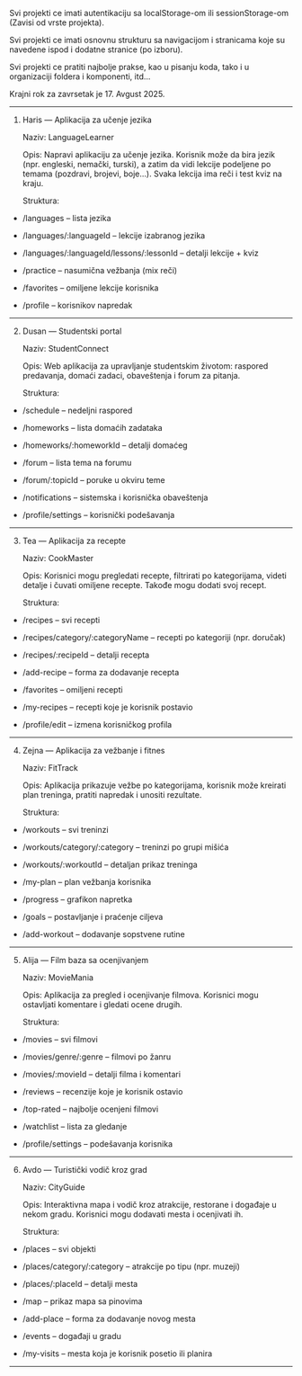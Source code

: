 Svi projekti ce imati autentikaciju sa localStorage-om ili sessionStorage-om (Zavisi od vrste projekta).

Svi projekti ce imati osnovnu strukturu sa navigacijom i stranicama koje su navedene ispod i dodatne stranice (po izboru).

Svi projekti ce pratiti najbolje prakse, kao u pisanju koda, tako i u organizaciji foldera i komponenti, itd...

Krajni rok za zavrsetak je 17. Avgust 2025.

---

1. Haris — Aplikacija za učenje jezika
  
   Naziv: LanguageLearner
   
   Opis: Napravi aplikaciju za učenje jezika. Korisnik može da bira jezik (npr. engleski, nemački, turski), a zatim da vidi lekcije podeljene po temama (pozdravi, brojevi, boje...). Svaka lekcija ima reči i test kviz na kraju.
   
   Struktura:

- /languages – lista jezika

- /languages/:languageId – lekcije izabranog jezika

- /languages/:languageId/lessons/:lessonId – detalji lekcije + kviz

- /practice – nasumična vežbanja (mix reči)

- /favorites – omiljene lekcije korisnika

- /profile – korisnikov napredak

---

2. Dusan — Studentski portal

   Naziv: StudentConnect
   
   Opis: Web aplikacija za upravljanje studentskim životom: raspored predavanja, domaći zadaci, obaveštenja i forum za pitanja.
   
   Struktura:

- /schedule – nedeljni raspored

- /homeworks – lista domaćih zadataka

- /homeworks/:homeworkId – detalji domaćeg

- /forum – lista tema na forumu

- /forum/:topicId – poruke u okviru teme

- /notifications – sistemska i korisnička obaveštenja

- /profile/settings – korisnički podešavanja

---

3. Tea — Aplikacija za recepte
   
   Naziv: CookMaster
   
   Opis: Korisnici mogu pregledati recepte, filtrirati po kategorijama, videti detalje i čuvati omiljene recepte. Takođe mogu dodati svoj recept.
   
   Struktura:

- /recipes – svi recepti

- /recipes/category/:categoryName – recepti po kategoriji (npr. doručak)

- /recipes/:recipeId – detalji recepta

- /add-recipe – forma za dodavanje recepta

- /favorites – omiljeni recepti

- /my-recipes – recepti koje je korisnik postavio

- /profile/edit – izmena korisničkog profila

---

4. Zejna — Aplikacija za vežbanje i fitnes
   
   Naziv: FitTrack
   
   Opis: Aplikacija prikazuje vežbe po kategorijama, korisnik može kreirati plan treninga, pratiti napredak i unositi rezultate.
   
   Struktura:

- /workouts – svi treninzi

- /workouts/category/:category – treninzi po grupi mišića

- /workouts/:workoutId – detaljan prikaz treninga

- /my-plan – plan vežbanja korisnika

- /progress – grafikon napretka

- /goals – postavljanje i praćenje ciljeva

- /add-workout – dodavanje sopstvene rutine

---

5. Alija — Film baza sa ocenjivanjem
   
   Naziv: MovieMania
   
   Opis: Aplikacija za pregled i ocenjivanje filmova. Korisnici mogu ostavljati komentare i gledati ocene drugih.
   
   Struktura:

- /movies – svi filmovi

- /movies/genre/:genre – filmovi po žanru

- /movies/:movieId – detalji filma i komentari

- /reviews – recenzije koje je korisnik ostavio

- /top-rated – najbolje ocenjeni filmovi

- /watchlist – lista za gledanje

- /profile/settings – podešavanja korisnika

---

6. Avdo — Turistički vodič kroz grad
   
   Naziv: CityGuide
   
   Opis: Interaktivna mapa i vodič kroz atrakcije, restorane i događaje u nekom gradu. Korisnici mogu dodavati mesta i ocenjivati ih.
   
   Struktura:

- /places – svi objekti

- /places/category/:category – atrakcije po tipu (npr. muzeji)

- /places/:placeId – detalji mesta

- /map – prikaz mapa sa pinovima

- /add-place – forma za dodavanje novog mesta

- /events – događaji u gradu

- /my-visits – mesta koja je korisnik posetio ili planira

---
